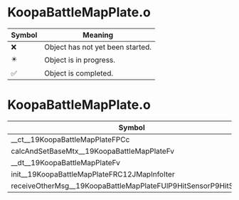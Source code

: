 # KoopaBattleMapPlate.o
| Symbol | Meaning 
| ------------- | ------------- 
| :x: | Object has not yet been started. 
| :eight_pointed_black_star: | Object is in progress. 
| :white_check_mark: | Object is completed. 


# KoopaBattleMapPlate.o
| Symbol | Decompiled? |
| ------------- | ------------- |
| __ct__19KoopaBattleMapPlateFPCc | :x: |
| calcAndSetBaseMtx__19KoopaBattleMapPlateFv | :x: |
| __dt__19KoopaBattleMapPlateFv | :x: |
| init__19KoopaBattleMapPlateFRC12JMapInfoIter | :x: |
| receiveOtherMsg__19KoopaBattleMapPlateFUlP9HitSensorP9HitSensor | :x: |
